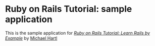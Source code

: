# Ruby on Rails Tutorial: sample application

This is the sample application for
[*Ruby on Rails Tutorial: Learn Rails by Example*](http://railstuorial.org/) by [Michael Hartl](http://michaelhartl.com)
